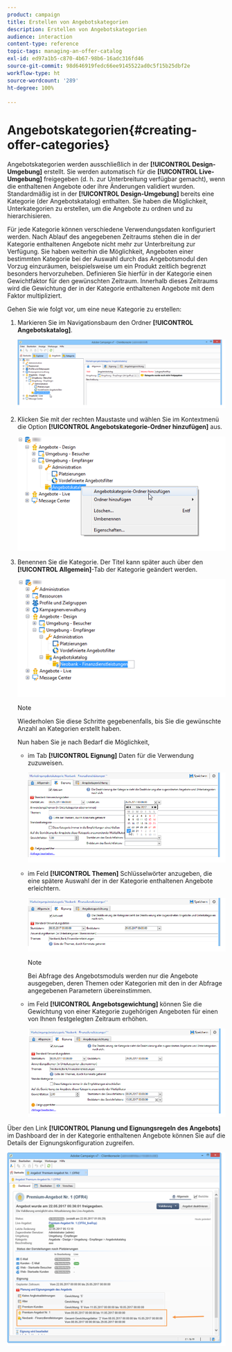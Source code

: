```yaml
---
product: campaign
title: Erstellen von Angebotskategorien
description: Erstellen von Angebotskategorien
audience: interaction
content-type: reference
topic-tags: managing-an-offer-catalog
exl-id: ed97a1b5-c870-4b67-98b6-16adc316fd46
source-git-commit: 98d646919fedc66ee9145522ad0c5f15b25dbf2e
workflow-type: ht
source-wordcount: '289'
ht-degree: 100%

---
```


# Angebotskategorien{#creating-offer-categories}

Angebotskategorien werden ausschließlich in der **[!UICONTROL Design-Umgebung]** erstellt. Sie werden automatisch für die **[!UICONTROL Live-Umgebung]** freigegeben (d. h. zur Unterbreitung verfügbar gemacht), wenn die enthaltenen Angebote oder ihre Änderungen validiert wurden. Standardmäßig ist in der **[!UICONTROL Design-Umgebung]** bereits eine Kategorie (der Angebotskatalog) enthalten. Sie haben die Möglichkeit, Unterkategorien zu erstellen, um die Angebote zu ordnen und zu hierarchisieren.

Für jede Kategorie können verschiedene Verwendungsdaten konfiguriert werden. Nach Ablauf des angegebenen Zeitraums stehen die in der Kategorie enthaltenen Angebote nicht mehr zur Unterbreitung zur Verfügung. Sie haben weiterhin die Möglichkeit, Angeboten einer bestimmten Kategorie bei der Auswahl durch das Angebotsmodul den Vorzug einzuräumen, beispielsweise um ein Produkt zeitlich begrenzt besonders hervorzuheben. Definieren Sie hierfür in der Kategorie einen Gewichtfaktor für den gewünschten Zeitraum. Innerhalb dieses Zeitraums wird die Gewichtung der in der Kategorie enthaltenen Angebote mit dem Faktor multipliziert.

Gehen Sie wie folgt vor, um eine neue Kategorie zu erstellen:

1. Markieren Sie im Navigationsbaum den Ordner **[!UICONTROL Angebotskatalog]**.

   ![](assets/offer_cat_create_001.png)

1. Klicken Sie mit der rechten Maustaste und wählen Sie im Kontextmenü die Option **[!UICONTROL Angebotskategorie-Ordner hinzufügen]** aus.

   ![](assets/offer_cat_create_002.png)

1. Benennen Sie die Kategorie. Der Titel kann später auch über den **[!UICONTROL Allgemein]**-Tab der Kategorie geändert werden.

   ![](assets/offer_cat_create_003.png)

   >[!NOTE]
   >
   >Wiederholen Sie diese Schritte gegebenenfalls, bis Sie die gewünschte Anzahl an Kategorien erstellt haben.

   Nun haben Sie je nach Bedarf die Möglichkeit,

   * im Tab **[!UICONTROL Eignung]** Daten für die Verwendung zuzuweisen.

      ![](assets/offer_cat_create_004.png)

   * im Feld **[!UICONTROL Themen]** Schlüsselwörter anzugeben, die eine spätere Auswahl der in der Kategorie enthaltenen Angebote erleichtern.

      ![](assets/offer_cat_create_005.png)

      >[!NOTE]
      >
      >Bei Abfrage des Angebotsmoduls werden nur die Angebote ausgegeben, deren Themen oder Kategorien mit den in der Abfrage angegebenen Parametern übereinstimmen.

   * im Feld **[!UICONTROL Angebotsgewichtung]** können Sie die Gewichtung von einer Kategorie zugehörigen Angeboten für einen von Ihnen festgelegten Zeitraum erhöhen.

      ![](assets/offer_cat_create_006.png)

Über den Link **[!UICONTROL Planung und Eignungsregeln des Angebots]** im Dashboard der in der Kategorie enthaltenen Angebote können Sie auf die Details der Eignungskonfiguration zugreifen.

![](assets/offer_create_006.png)
